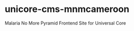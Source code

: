 unicore-cms-mnmcameroon
========================
Malaria No More Pyramid Frontend Site for Universal Core
